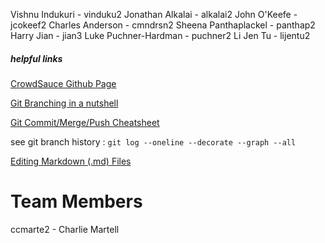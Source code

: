 Vishnu Indukuri  - vinduku2
Jonathan Alkalai - alkalai2
John O'Keefe - jcokeef2
Charles Anderson - cmndrsn2
Sheena Panthaplackel - panthap2
Harry Jian - jian3
Luke Puchner-Hardman - puchner2
Li Jen Tu - lijentu2

##### helpful links

[CrowdSauce Github Page](https://github.com/alkalai2/CrowdSauce)

[Git Branching in a nutshell](https://git-scm.com/book/en/v2/Git-Branching-Branches-in-a-Nutshell)

[Git Commit/Merge/Push Cheatsheet](http://ndpsoftware.com/git-cheatsheet.html)

see git branch history : `git log --oneline --decorate --graph --all`

[Editing Markdown (.md) Files](https://github.com/adam-p/markdown-here/wiki/Markdown-Cheatsheet#links)

# Team Members
ccmarte2 - Charlie Martell
